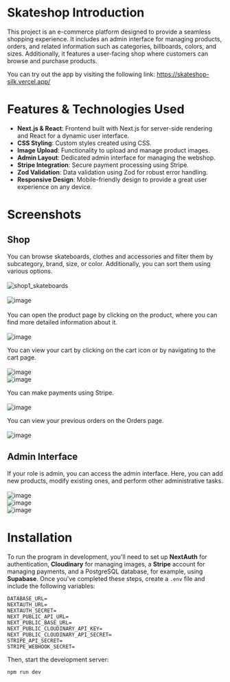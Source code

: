 # Skateshop Introduction

This project is an e-commerce platform designed to provide a seamless shopping experience. It includes an admin interface for managing products, orders, and related information such as categories, billboards, colors, and sizes. Additionally, it features a user-facing shop where customers can browse and purchase products.

You can try out the app by visiting the following link: https://skateshop-silk.vercel.app/

# Features & Technologies Used

- **Next.js & React**: Frontend built with Next.js for server-side rendering and React for a dynamic user interface.
- **CSS Styling**: Custom styles created using CSS.
- **Image Upload**: Functionality to upload and manage product images.
- **Admin Layout**: Dedicated admin interface for managing the webshop.
- **Stripe Integration**: Secure payment processing using Stripe.
- **Zod Validation**: Data validation using Zod for robust error handling.
- **Responsive Design**: Mobile-friendly design to provide a great user experience on any device.

# Screenshots

## Shop
You can browse skateboards, clothes and accessories and filter them by subcategory, brand, size, or color. Additionally, you can sort them using various options. <br /><br />
![shop1_skateboards](https://github.com/tamadam/skateshop/assets/60942087/9826c0a5-7de3-4181-8f64-30a4a94ea9ea)
<br /><br />
![image](https://github.com/tamadam/skateshop/assets/60942087/545766be-f880-433a-a4b3-9cc13a24701f)
<br /><br />
You can open the product page by clicking on the product, where you can find more detailed information about it.
<br /><br />
![image](https://github.com/tamadam/skateshop/assets/60942087/15f691c2-de2d-4e44-afd7-72fce4eb5d0d)

You can view your cart by clicking on the cart icon or by navigating to the cart page. <br /><br />
![image](https://github.com/tamadam/skateshop/assets/60942087/d177a7f0-48fc-4792-bf2a-d978024f657f) <br />
![image](https://github.com/tamadam/skateshop/assets/60942087/f2849ec7-3937-4504-9a4e-1a31c7a1680b)

You can make payments using Stripe. <br /><br />
![image](https://github.com/tamadam/skateshop/assets/60942087/3e8865b0-c1bf-4efb-8b62-fe0cd3c9568e)

You can view your previous orders on the Orders page. <br /><br />
![image](https://github.com/tamadam/skateshop/assets/60942087/a763a178-96d6-455d-bb63-c1e785a09b50)


## Admin Interface
If your role is admin, you can access the admin interface. Here, you can add new products, modify existing ones, and perform other administrative tasks.
<br /><br />
![image](https://github.com/tamadam/skateshop/assets/60942087/bb424cfe-fd35-4828-980f-098f836ef117)
<br />
![image](https://github.com/tamadam/skateshop/assets/60942087/f9547ad3-608c-4c8a-a7d8-ea792fc3390d)
<br />
![image](https://github.com/tamadam/skateshop/assets/60942087/f0ab187d-f9e7-48fb-9854-d4baaf2a9427)

# Installation

To run the program in development, you'll need to set up **NextAuth** for authentication, **Cloudinary** for managing images, a **Stripe** account for managing payments, and a PostgreSQL database, for example, using **Supabase**. Once you've completed these steps, create a `.env` file and include the following variables:

```
DATABASE_URL=
NEXTAUTH_URL=
NEXTAUTH_SECRET=
NEXT_PUBLIC_API_URL=
NEXT_PUBLIC_BASE_URL=
NEXT_PUBLIC_CLOUDINARY_API_KEY= 
NEXT_PUBLIC_CLOUDINARY_API_SECRET= 
STRIPE_API_SECRET=
STRIPE_WEBHOOK_SECRET=
```

Then, start the development server:

```bash
npm run dev
```

